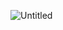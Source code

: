 ![Untitled](https://user-images.githubusercontent.com/59527491/118052505-8bab0880-b38b-11eb-8830-930271bda4d1.png)
